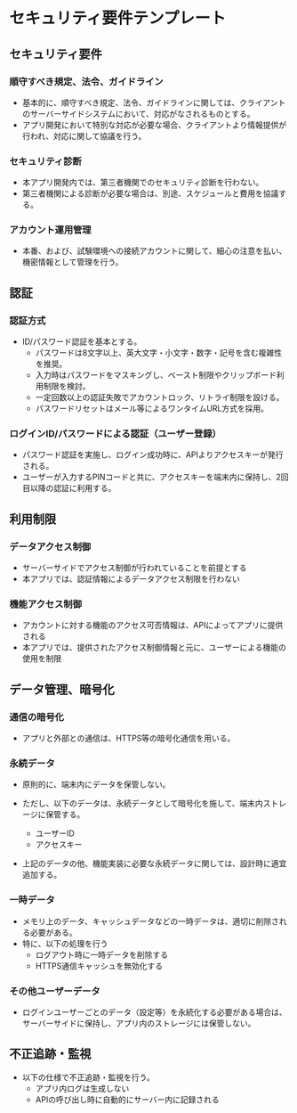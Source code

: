 <!--
このドキュメントは「セキュリティ要件」のテンプレートです。

【使い方】
- 本テンプレートはアプリのセキュリティ要件（法令順守、認証、アクセス制御、暗号化、監視等）を整理・共有するためのものです。
- 必要に応じて要件を追加・修正してください。
- 用語や表現の統一、重複の回避に注意してください。
- 各項目の記載例や注意点はコメント内に記載しています。実際のプロジェクト要件に合わせて適宜編集してください。
- コメントは記載観点・例・注意点を網羅しています。実装・運用時のガイドとして活用してください。
-->

# セキュリティ要件テンプレート

## セキュリティ要件

<!--
このセクションには、アプリが順守すべき法令・ガイドライン、セキュリティ診断方針、アカウント運用管理の要件を記載します。
- 法令・ガイドライン: 個人情報保護法、GDPR、業界ガイドライン（例: OWASP Mobile Top 10）等、順守対象を明記。
- ストア（App Store/Google Play）ガイドラインも含める。
- セキュリティ診断: リリース前の脆弱性診断、定期診断、診断範囲・ツール・実施主体（例: 外部ベンダー）等を記載。
- アカウント運用管理: アカウント登録・削除・権限管理・パスワードポリシー・多要素認証等の運用方針を明記。
- サーバーサイドとアプリ側の責任分界点も明確に記載してください。
-->

### 順守すべき規定、法令、ガイドライン

<!--
- アプリで順守すべき法令・ガイドライン（個人情報保護法、GDPR、業界ガイドライン、ストアガイドライン等）を明記。
- サーバーサイドで対応するもの、アプリで特別な対応が必要なものを分けて記載。
- クライアントからの指示や追加要件が発生した場合の対応フローも明記。
- 例: 「アプリで個人情報を扱う場合は、プライバシーポリシー表示や同意取得が必要」
-->

- 基本的に、順守すべき規定、法令、ガイドラインに関しては、クライアントのサーバーサイドシステムにおいて、対応がなされるものとする。
- アプリ開発において特別な対応が必要な場合、クライアントより情報提供が行われ、対応に関して協議を行う。

### セキュリティ診断

<!--
- セキュリティ診断（脆弱性診断）の実施有無、範囲、タイミング、実施主体（第三者機関/社内等）を明記。
- 診断結果の対応方針（重大な脆弱性はリリース前に必ず修正等）や、再診断・定期診断の有無も記載。
- 診断が不要な場合や、別途協議となる場合はその旨も明記。
- 例: 「リリース前に第三者機関で診断、OSアップデート時は再診断」
-->

- 本アプリ開発内では、第三者機関でのセキュリティ診断を行わない。
- 第三者機関による診断が必要な場合は、別途、スケジュールと費用を協議する。

### アカウント運用管理

<!--
- 本番・試験環境のアカウント管理方針（登録・削除・権限管理・パスワード管理等）を明記。
- 機密情報の管理方法、アクセス権限の最小化、アカウントロック・リセット・退会時のデータ削除方針も記載。
- 例: 「本番環境の管理アカウントは厳重に管理、退職者は即時削除」
-->

- 本番、および、試験環境への接続アカウントに関して、細心の注意を払い、機密情報として管理を行う。

## 認証

<!--
このセクションには、アプリで採用する認証方式（例: ID/パスワード、OAuth等）を記載します。
- 認証方式ごとに、認証フローやセキュリティ対策（例: リプレイ攻撃対策、トークン有効期限、バイオメトリクス利用時の注意点等）も明記してください。
- サーバーサイドとアプリ側の責任分界点、認証情報の保存先・有効期限・失効処理も記載。
-->

### 認証方式

<!--
- ID/パスワード認証: 入力時のセキュリティ（マスキング、ペースト制限等）、パスワードポリシー（長さ・複雑性）、リトライ制限、アカウントロック、パスワードリセット手順等。
- 多要素認証（MFA）: ワンタイムパスワード（SMS/メール/アプリ）、プッシュ通知認証等の方式、導入有無、利用シーン。
- 生体認証: Face ID/Touch ID（iOS）、指紋/顔認証（Android）等の利用有無、利用条件、失敗時の代替手段
-->

- ID/パスワード認証を基本とする。
  - パスワードは8文字以上、英大文字・小文字・数字・記号を含む複雑性を推奨。
  - 入力時はパスワードをマスキングし、ペースト制限やクリップボード利用制限を検討。
  - 一定回数以上の認証失敗でアカウントロック、リトライ制限を設ける。
  - パスワードリセットはメール等によるワンタイムURL方式を採用。

### ログインID/パスワードによる認証（ユーザー登録）

<!--
- 認証フロー: ユーザーがID/パスワードを入力し、API認証後にアクセスキーを発行・端末に保存する流れを明記。
- フローが簡単な場合は文章で、複雑な場合はフロー図（シーケンス図や状態遷移図など）で記載することも検討してください。
-->

- パスワード認証を実施し、ログイン成功時に、APIよりアクセスキーが発行される。
- ユーザーが入力するPINコードと共に、アクセスキーを端末内に保持し、2回目以降の認証に利用する。

## 利用制限

<!--
このセクションには、アプリ内のデータ・機能・プラットフォームへのアクセス制御要件を記載します。
- データアクセス制御: ユーザーごとのデータ分離、権限管理、API認可方式（例: JWT, OAuth）等。
- 機能アクセス制御: 管理者/一般ユーザー等のロールごとの機能制限、特定機能の利用条件等。
- プラットフォームアクセス制限: ルート化/Jailbreak端末での利用制限、エミュレータ検知、開発者モード制限等。
- サーバーサイドとアプリ側の責任分界点も明記。
-->

### データアクセス制御

<!--
- サーバーサイドでアクセス制御が行われている場合、その前提を明記。
- アプリ側での追加制御が不要な場合や、API認可方式（JWT等）を利用する場合はその旨を記載。
- 例: 「API認可はJWTで実施、アプリ側では認証情報の管理のみ」
-->

- サーバーサイドでアクセス制御が行われていることを前提とする
- 本アプリでは、認証情報によるデータアクセス制限を行わない

### 機能アクセス制御

<!--
- アカウントごとに利用可能な機能の可否情報がAPIで提供される場合、その取得・反映方法を明記。
- アプリ側での制御内容（UI制御、ボタン非表示等）や、サーバー側との責任分界点も記載。
- 例: 「APIで取得した権限情報に基づき、管理画面ボタンを非表示」
-->

- アカウントに対する機能のアクセス可否情報は、APIによってアプリに提供される
- 本アプリでは、提供されたアクセス制御情報と元に、ユーザーによる機能の使用を制限

## データ管理、暗号化

<!--
このセクションには、アプリ内のデータ管理・暗号化方針を記載します。
- 通信の暗号化: HTTPS/TLS強制、API通信の暗号化方式等。
- 永続データ: 端末内保存データ（DB/ファイル等）の暗号化、保存場所、アクセス制御。
- 一時データ: キャッシュ/一時ファイル/クリップボード等の管理・削除方針。
- その他ユーザーデータ: ログ、画像、添付ファイル等の管理・暗号化方針。
-->

### 通信の暗号化

<!--
- すべての通信はHTTPS（TLS1.2以上）等の暗号化通信を強制。
- 証明書ピンニングの有無、API通信の暗号化方式、サーバー証明書の管理方針も記載。
- 例: 「アプリと外部との通信は、HTTPS等の暗号化通信を用いる」
-->

- アプリと外部との通信は、HTTPS等の暗号化通信を用いる。

### 永続データ

<!--
- 端末内に保存するデータの種類、暗号化有無、アクセス制御方針を明記。
- 原則として端末内にデータを保存しない場合、その理由や例外も記載。
- 例: 「ユーザーID・アクセスキーのみ暗号化して保存、他はサーバー管理」
-->

- 原則的に、端末内にデータを保管しない。
- ただし、以下のデータは、永続データとして暗号化を施して、端末内ストレージに保管する。
  - ユーザーID
  - アクセスキー

- 上記のデータの他、機能実装に必要な永続データに関しては、設計時に適宜追加する。

### 一時データ

<!--
- メモリ上のデータ、キャッシュデータ、一時ファイル、クリップボード等の管理・削除方針を明記。
- ログアウト時やアプリ終了時の削除処理、HTTPS通信キャッシュの無効化等も記載。
- 例: 「ログアウト時にキャッシュ・一時データを全削除」
-->

- メモリ上のデータ、キャッシュデータなどの一時データは、適切に削除される必要がある。
- 特に、以下の処理を行う
  - ログアウト時に一時データを削除する
  - HTTPS通信キャッシュを無効化する

### その他ユーザーデータ

<!--
- ログインユーザーごとのデータ（設定等）を永続化する場合の方針を明記。
- サーバーサイドで管理する場合、アプリ内ストレージには保管しない旨を記載。
- 例: 「ユーザー設定はサーバーで管理、アプリには保存しない」
-->

- ログインユーザーごとのデータ（設定等）を永続化する必要がある場合は、サーバーサイドに保持し、アプリ内のストレージには保管しない。

## 不正追跡・監視

<!--
このセクションには、不正利用の検知・監視・追跡の方針を記載します。
- 不正ログイン・不正アクセスの検知、アラート通知、監査ログの保存・分析方針等。
- アプリ内でのログ生成有無、サーバー側での監査ログ管理、分析・通知フローも明記。
- 例: 「アプリ内ログは生成せず、API呼び出し時にサーバーで記録・分析」
-->

- 以下の仕様で不正追跡・監視を行う。
  - アプリ内ログは生成しない
  - APIの呼び出し時に自動的にサーバー内に記録される
